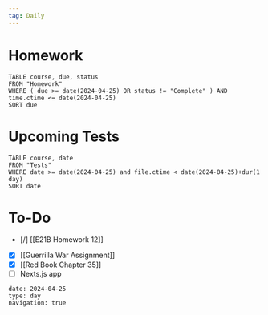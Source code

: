 ```yaml
---
tag: Daily
---
```

# Homework
```dataview
TABLE course, due, status
FROM "Homework" 
WHERE ( due >= date(2024-04-25) OR status != "Complete" ) AND time.ctime <= date(2024-04-25)
SORT due
```
# Upcoming Tests
```dataview
TABLE course, date
FROM "Tests" 
WHERE date >= date(2024-04-25) and file.ctime < date(2024-04-25)+dur(1 day)
SORT date
```
# To-Do
- [/] [[E21B Homework 12]]
- [x] [[Guerrilla War Assignment]]
- [x] [[Red Book Chapter 35]]
- [ ] Nexts.js app

```gEvent
date: 2024-04-25
type: day
navigation: true
```